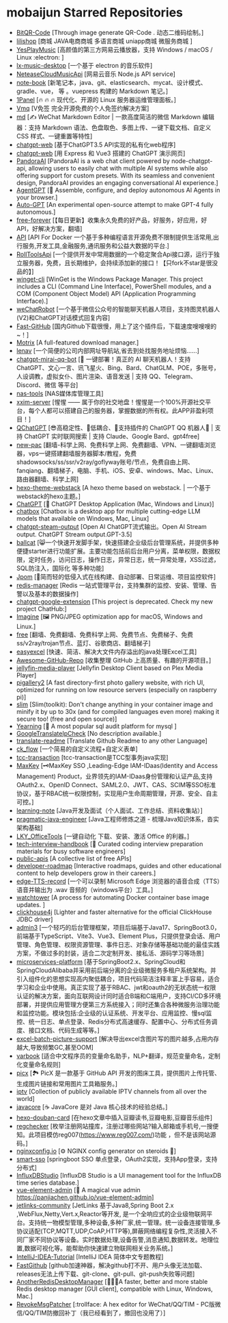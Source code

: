 # mobaijun Starred Repositories

- [BitQR-Code](https://github.com/CasterWx/BitQR-Code)	[Through image generate QR-Code . 动态二维码绘制。]
- [lilishop](https://github.com/lilishop/lilishop)	[商城 JAVA电商商城 多语言商城  uniapp商城  微服务商城 ]
- [YesPlayMusic](https://github.com/qier222/YesPlayMusic)	[高颜值的第三方网易云播放器，支持 Windows / macOS / Linux :electron: ]
- [lx-music-desktop](https://github.com/lyswhut/lx-music-desktop)	[一个基于 electron 的音乐软件]
- [NeteaseCloudMusicApi](https://github.com/Binaryify/NeteaseCloudMusicApi)	[网易云音乐 Node.js API service]
- [note-book](https://github.com/zq99299/note-book)	[新笔记本，java、git、elasticsearch、mycat、设计模式、gradle、vue， 等 。vuepress 构建的 Markdown 笔记。]
- [1Panel](https://github.com/1Panel-dev/1Panel)	[🔥 🔥 🔥 现代化、开源的 Linux 服务器运维管理面板。]
- [Vmq](https://github.com/szvone/Vmq)	[V免签 完全开源免费的个人免签约解决方案]
- [md](https://github.com/doocs/md)	[✍ WeChat Markdown Editor | 一款高度简洁的微信 Markdown 编辑器：支持 Markdown 语法、色盘取色、多图上传、一键下载文档、自定义 CSS 样式、一键重置等特性]
- [chatgpt-web](https://github.com/869413421/chatgpt-web)	[基于ChatGPT3.5 API实现的私有化web程序]
- [chatgpt-web](https://github.com/Chanzhaoyu/chatgpt-web)	[用 Express 和  Vue3 搭建的 ChatGPT 演示网页]
- [PandoraAI](https://github.com/waylaidwanderer/PandoraAI)	[PandoraAI is a web chat client powered by node-chatgpt-api, allowing users to easily chat with multiple AI systems while also offering support for custom presets. With its seamless and convenient design, PandoraAI provides an engaging conversational AI experience.]
- [AgentGPT](https://github.com/reworkd/AgentGPT)	[🤖 Assemble, configure, and deploy autonomous AI Agents in your browser.]
- [Auto-GPT](https://github.com/Significant-Gravitas/Auto-GPT)	[An experimental open-source attempt to make GPT-4 fully autonomous.]
- [free-forever](https://github.com/haonanor/free-forever)	[【每日更新】收集永久免费的好产品，好服务，好应用，好API，好解决方案，翻墙]
- [API](https://github.com/insoxin/API)	[API For Docker 一个基于多种编程语言开源免费不限制提供生活常用,出行服务,开发工具,金融服务,通讯服务和公益大数据的平台.]
- [RollToolsApi](https://github.com/MZCretin/RollToolsApi)	[一个提供开发中常用数据的一个稳定聚合Api接口源，运行于独立服务器，免费，且长期维护，会持续添加新的接口！【只fork不star是很没品的】]
- [winget-cli](https://github.com/microsoft/winget-cli)	[WinGet is the Windows Package Manager. This project includes a CLI (Command Line Interface), PowerShell modules, and a COM (Component Object Model) API (Application Programming Interface).]
- [weChatRobot](https://github.com/MartinDai/weChatRobot)	[一个基于微信公众号的智能聊天机器人项目，支持图灵机器人(V2)和ChatGPT对话模式回复内容]
- [Fast-GitHub](https://github.com/fhefh2015/Fast-GitHub)	[国内Github下载很慢，用上了这个插件后，下载速度嗖嗖嗖的~！]
- [Motrix](https://github.com/agalwood/Motrix)	[A full-featured download manager.]
- [lenav](https://github.com/lework/lenav)	[一个简便的公司内部网址导航站,省去到处找服务地址烦恼......]
- [chatgpt-mirai-qq-bot](https://github.com/lss233/chatgpt-mirai-qq-bot)	[🚀 一键部署！真正的 AI 聊天机器人！支持ChatGPT、文心一言、讯飞星火、Bing、Bard、ChatGLM、POE，多账号，人设调教，虚拟女仆、图片渲染、语音发送 | 支持 QQ、Telegram、Discord、微信 等平台]
- [nas-tools](https://github.com/NAStool/nas-tools)	[NAS媒体库管理工具]
- [xxim-server](https://github.com/cherish-chat/xxim-server)	[惺惺 —— 属于你的社交地盘！惺惺是一个100%开源社交平台，每个人都可以搭建自己的服务器，掌握数据的所有权。此APP非盈利项目！]
- [QChatGPT](https://github.com/RockChinQ/QChatGPT)	[😎高稳定性、🐒低耦合、🧩支持插件的 ChatGPT QQ 机器人🤖 | 支持 ChatGPT 实时联网搜索 | 支持 Claude、Google Bard、gpt4free]
- [new-pac](https://github.com/Alvin9999/new-pac)	[翻墙-科学上网、免费科学上网、免费翻墙、VPN、一键翻墙浏览器，vps一键搭建翻墙服务器脚本/教程，免费shadowsocks/ss/ssr/v2ray/goflyway账号/节点，免费自由上网、fanqiang、翻墙梯子，电脑、手机、iOS、安卓、windows、Mac、Linux、路由器翻墙、科学上网]
- [hexo-theme-webstack](https://github.com/HCLonely/hexo-theme-webstack)	[A hexo theme based on webstack. | 一个基于webstack的hexo主题。]
- [ChatGPT](https://github.com/lencx/ChatGPT)	[🔮 ChatGPT Desktop Application (Mac, Windows and Linux)]
- [chatbox](https://github.com/Bin-Huang/chatbox)	[Chatbox is a desktop app for multiple cutting-edge LLM models that available on Windows, Mac, Linux]
- [chatgpt-steam-output](https://github.com/Grt1228/chatgpt-steam-output)	[Open AI ChatGPT流式输出。Open AI Stream output. ChatGPT Stream output.GPT-3.5]
- [ballcat](https://github.com/ballcat-projects/ballcat)	[😸一个快速开发脚手架，快速搭建企业级后台管理系统，并提供多种便捷starter进行功能扩展。主要功能包括前后台用户分离，菜单权限，数据权限，定时任务，访问日志，操作日志，异常日志，统一异常处理，XSS过滤，SQL防注入，国际化 等多种功能]
- [Jpom](https://github.com/dromara/Jpom)	[🚀简而轻的低侵入式在线构建、自动部署、日常运维、项目监控软件]
- [redis-manager](https://github.com/ngbdf/redis-manager)	[Redis 一站式管理平台，支持集群的监控、安装、管理、告警以及基本的数据操作]
- [chatgpt-google-extension](https://github.com/wong2/chatgpt-google-extension)	[This project is deprecated. Check my new project ChatHub:]
- [Imagine](https://github.com/meowtec/Imagine)	[🖼️ PNG/JPEG optimization app for macOS, Windows and Linux.]
- [free](https://github.com/freefq/free)	[翻墙、免费翻墙、免费科学上网、免费节点、免费梯子、免费ss/v2ray/trojan节点、蓝灯、谷歌商店、翻墙梯子]
- [easyexcel](https://github.com/alibaba/easyexcel)	[快速、简洁、解决大文件内存溢出的java处理Excel工具]
- [Awesome-GitHub-Repo](https://github.com/Wechat-ggGitHub/Awesome-GitHub-Repo)	[收集整理 GitHub 上高质量、有趣的开源项目。]
- [jellyfin-media-player](https://github.com/jellyfin/jellyfin-media-player)	[Jellyfin Desktop Client based on Plex Media Player]
- [pigallery2](https://github.com/bpatrik/pigallery2)	[A fast directory-first photo gallery website, with rich UI,  optimized for running on low resource servers (especially on raspberry pi)]
- [slim](https://github.com/slimtoolkit/slim)	[Slim(toolkit): Don't change anything in your container image and minify it by up to 30x (and for compiled languages even more) making it secure too! (free and open source)]
- [Yearning](https://github.com/cookieY/Yearning)	[🐳 A most popular sql audit platform for mysql ]
- [GoogleTranslateIpCheck](https://github.com/Ponderfly/GoogleTranslateIpCheck)	[No description available.]
- [translate-readme](https://github.com/dephraiim/translate-readme)	[Translate Github Readme to any other Language]
- [ck_flow](https://github.com/caokai111222/ck_flow)	[一个简易的自定义流程+自定义表单]
- [tcc-transaction](https://github.com/changmingxie/tcc-transaction)	[tcc-transaction是TCC型事务java实现]
- [MaxKey](https://github.com/dromara/MaxKey)	[🗝️MaxKey SSO ,Leading-Edge IAM-IDaas(Identity and Access Management) Product，业界领先的IAM-IDaas身份管理和认证产品,支持OAuth2.x、OpenID Connect、SAML2.0、JWT、CAS、SCIM等SSO标准协议，基于RBAC统一权限控制，实现用户生命周期管理，开源、安全、自主可控。]
- [learning-note](https://github.com/rbmonster/learning-note)	[Java开发及面试（个人面试、工作总结、资料收集站）]
- [pragmatic-java-engineer](https://github.com/superhj1987/pragmatic-java-engineer)	[Java工程师修炼之道 - 梳理Java知识体系，沓实架构基础]
- [LKY_OfficeTools](https://github.com/OdysseusYuan/LKY_OfficeTools)	[一键自动化 下载、安装、激活 Office 的利器。]
- [tech-interview-handbook](https://github.com/yangshun/tech-interview-handbook)	[💯 Curated coding interview preparation materials for busy software engineers]
- [public-apis](https://github.com/public-apis/public-apis)	[A collective list of free APIs]
- [developer-roadmap](https://github.com/kamranahmedse/developer-roadmap)	[Interactive roadmaps, guides and other educational content to help developers grow in their careers.]
- [edge-TTS-record](https://github.com/LuckyHookin/edge-TTS-record)	[一个可以录制 Microsoft Edge 浏览器的语音合成（TTS）语音并输出为 .wav 音频的（windows平台）工具。]
- [watchtower](https://github.com/containrrr/watchtower)	[A process for automating Docker container base image updates. ]
- [clickhouse4j](https://github.com/blynkkk/clickhouse4j)	[Lighter and faster alternative for the official ClickHouse JDBC driver]
- [admin3](https://github.com/cjbi/admin3)	[一个轻巧的后台管理框架，项目后端基于Java17、SpringBoot3.0，前端基于TypeScript、Vite3、Vue3、Element Plus，只提供登录会话、用户管理、角色管理、权限资源管理、事件日志、对象存储等基础功能的最佳实践方案，不做过多的封装，适合二次定制开发、接私活、源码学习等场景]
- [microservices-platform](https://github.com/zlt2000/microservices-platform)	[基于SpringBoot2.x、SpringCloud和SpringCloudAlibaba并采用前后端分离的企业级微服务多租户系统架构。并引入组件化的思想实现高内聚低耦合，项目代码简洁注释丰富上手容易，适合学习和企业中使用。真正实现了基于RBAC、jwt和oauth2的无状态统一权限认证的解决方案，面向互联网设计同时适合B端和C端用户，支持CI/CD多环境部署，并提供应用管理方便第三方系统接入；同时还集合各种微服务治理功能和监控功能。模块包括:企业级的认证系统、开发平台、应用监控、慢sql监控、统一日志、单点登录、Redis分布式高速缓存、配置中心、分布式任务调度、接口文档、代码生成等等。]
- [excel-batch-picture-support](https://github.com/mwk719/excel-batch-picture-support)	[解决导出excel含图片写的图片越多,占用内存越大,导致频繁GC,甚至OOM]
- [varbook](https://github.com/uiuing/varbook)	[适合中文程序员的变量命名助手，NLP+翻译，规范变量命名，定制化变量命名规则]
- [picx](https://github.com/XPoet/picx)	[🏞️ PicX 是一款基于 GitHub API 开发的图床工具，提供图片上传托管、生成图片链接和常用图片工具箱服务。]
- [iptv](https://github.com/iptv-org/iptv)	[Collection of publicly available IPTV channels from all over the world]
- [javacore](https://github.com/dunwu/javacore)	[:coffee: JavaCore 是对 Java 核心技术的经验总结。]
- [hexo-douban-card](https://github.com/TankNee/hexo-douban-card)	[在hexo文章中插入豆瓣读书,豆瓣电影,豆瓣音乐组件]
- [regchecker](https://github.com/CreditTone/regchecker)	[枚举注册网站撞库，注册过哪些网站?输入邮箱或手机号,一搜便知。此项目模仿reg007(https://www.reg007.com/)功能 ，但不是该网站源码。]
- [nginxconfig.io](https://github.com/digitalocean/nginxconfig.io)	[⚙️ NGINX config generator on steroids 💉]
- [smart-sso](https://github.com/a466350665/smart-sso)	[springboot SSO 单点登录，OAuth2实现，支持App登录，支持分布式]
- [InfluxDBStudio](https://github.com/CymaticLabs/InfluxDBStudio)	[InfluxDB Studio is a UI management tool for the InfluxDB time series database.]
- [vue-element-admin](https://github.com/PanJiaChen/vue-element-admin)	[:tada: A magical vue admin                                                                https://panjiachen.github.io/vue-element-admin]
- [jetlinks-community](https://github.com/jetlinks/jetlinks-community)	[JetLinks  基于Java8,Spring Boot 2.x ,WebFlux,Netty,Vert.x,Reactor等开发, 是一个全响应式的企业级物联网平台。支持统一物模型管理,多种设备,多种厂家,统一管理。统一设备连接管理,多协议适配(TCP,MQTT,UDP,CoAP,HTTP等),屏蔽网络编程复杂性,灵活接入不同厂家不同协议等设备。实时数据处理,设备告警,消息通知,数据转发。地理位置,数据可视化等。能帮助你快速建立物联网相关业务系统。]
- [IntelliJ-IDEA-Tutorial](https://github.com/judasn/IntelliJ-IDEA-Tutorial)	[IntelliJ IDEA 简体中文专题教程]
- [FastGithub](https://github.com/dotnetcore/FastGithub)	[github加速神器，解决github打不开、用户头像无法加载、releases无法上传下载、git-clone、git-pull、git-push失败等问题]
- [AnotherRedisDesktopManager](https://github.com/qishibo/AnotherRedisDesktopManager)	[🚀🚀🚀A faster, better and more stable Redis desktop manager [GUI client], compatible with Linux, Windows, Mac.]
- [RevokeMsgPatcher](https://github.com/huiyadanli/RevokeMsgPatcher)	[:trollface: A hex editor for WeChat/QQ/TIM - PC版微信/QQ/TIM防撤回补丁（我已经看到了，撤回也没用了）]
